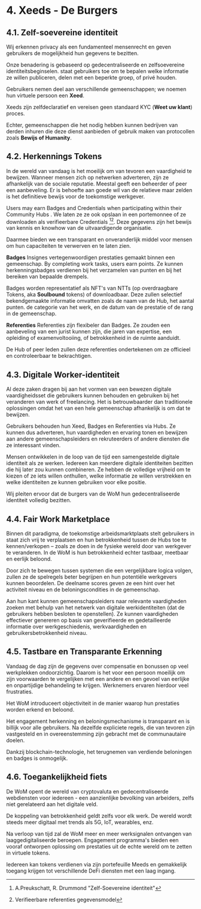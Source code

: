# 4. Xeeds - De Burgers

## 4.1. Zelf-soevereine identiteit

Wij erkennen privacy als een fundamenteel mensenrecht en geven gebruikers de mogelijkheid hun gegevens te bezitten.

Onze benadering is gebaseerd op gedecentraliseerde en zelfsoevereine identiteitsbeginselen. staat gebruikers toe om te bepalen welke informatie ze willen publiceren, delen met een beperkte groep, of privé houden.

Gebruikers nemen deel aan verschillende gemeenschappen; we noemen hun virtuele persoon een **__Xeed__**.

Xeeds zijn zelfdeclaratief en vereisen geen standaard KYC (__Weet uw klant__) proces.

Echter, gemeenschappen die het nodig hebben kunnen bedrijven van derden inhuren die deze dienst aanbieden of gebruik maken van protocollen zoals __Bewijs of Humanity__.

## 4.2. Herkennings Tokens

In de wereld van vandaag is het moeilijk om van tevoren een vaardigheid te bewijzen. Wanneer mensen zich op netwerken adverteren, zijn ze afhankelijk van de sociale reputatie. Meestal geeft een beheerder of peer een aanbeveling. Er is behoefte aan goede wil van de relatieve maar zelden is het definitieve bewijs voor de toekomstige werkgever.

Users may earn Badges and Credentials when participating within their Community Hubs . We laten ze ze ook opslaan in een portemonnee of ze downloaden als verifieerbare Credentials [^7][^8]. Deze gegevens zijn het bewijs van kennis en knowhow van de uitvaardigende organisatie.

Daarmee bieden we een transparant en onveranderlijk middel voor mensen om hun capaciteiten te verwerven en te laten zien.

**Badges** Insignes vertegenwoordigen prestaties gemaakt binnen een gemeenschap. By completing work tasks, users earn points. Ze kunnen herkenningsbadges verdienen bij het verzamelen van punten en bij het bereiken van bepaalde drempels.

Badges worden representatief als NFT's van NTTs (op overdraagbare Tokens, aka __Soulbound__ tokens) of downloadbaar. Deze zullen selectief bekendgemaakte informatie omvatten zoals de naam van de Hub, het aantal punten. de categorie van het werk, en de datum van de prestatie of de rang in de gemeenschap.

**Referenties** Referenties zijn flexibeler dan Badges. Ze zouden een aanbeveling van een jurist kunnen zijn, die jaren van expertise, een opleiding of examenvoltooiing, of betrokkenheid in de ruimte aanduidt.

De Hub of peer leden zullen deze referenties ondertekenen om ze officieel en controleerbaar te bekrachtigen.

## 4.3. Digitale Worker-identiteit

Al deze zaken dragen bij aan het vormen van een bewezen digitale vaardigheidsset die gebruikers kunnen behouden en gebruiken bij het veranderen van werk of freelancing. Het is betrouwbaarder dan traditionele oplossingen omdat het van een hele gemeenschap afhankelijk is om dat te bewijzen.

Gebruikers behouden hun Xeed, Badges en Referenties via Hubs. Ze kunnen dus adverteren, hun vaardigheden en ervaring tonen en bewijzen aan andere gemeenschapsleiders en rekruteerders of andere diensten die ze interessant vinden.

Mensen ontwikkelen in de loop van de tijd een samengestelde digitale identiteit als ze werken. Iedereen kan meerdere digitale identiteiten bezitten die hij later zou kunnen combineren. Ze hebben de volledige vrijheid om te kiezen of ze iets willen onthullen, welke informatie ze willen verstrekken en welke identiteiten ze kunnen gebruiken voor elke positie.

Wij pleiten ervoor dat de burgers van de WoM hun gedecentraliseerde identiteit volledig bezitten.

## 4.4. Fair Work Marketplace

Binnen dit paradigma, de toekomstige arbeidsmarktplaats stelt gebruikers in staat zich vrij te verplaatsen en hun betrokkenheid tussen de Hubs toe te kennen/verkopen – zoals ze doen in de fysieke wereld door van werkgever te veranderen. In de WoM is hun betrokkenheid echter tastbaar, meetbaar en eerlijk beloond.

Door zich te bewegen tussen systemen die een vergelijkbare logica volgen, zullen ze de spelregels beter begrijpen en hun potentiële werkgevers kunnen beoordelen. De deelname scores geven ze een hint over het activiteit niveau en de beloningscondities in de gemeenschap.

Aan hun kant kunnen gemeenschapsleiders naar relevante vaardigheden zoeken met behulp van het netwerk van digitale werkidentiteiten (dat de gebruikers hebben besloten te openstellen). Ze kunnen vaardigheden effectiever genereren op basis van geverifieerde en gedetailleerde informatie over werkgeschiedenis, werkvaardigheden en gebruikersbetrokkenheid niveau.

## 4.5. Tastbare en Transparante Erkenning

Vandaag de dag zijn de gegevens over compensatie en bonussen op veel werkplekken ondoorzichtig. Daarom is het voor een persoon moeilijk om zijn voorwaarden te vergelijken met een andere en een gevoel van eerlijke en onpartijdige behandeling te krijgen. Werknemers ervaren hierdoor veel frustraties.

Het WoM introduceert objectiviteit in de manier waarop hun prestaties worden erkend en beloond.

Het engagement herkenning en beloningsmechanisme is transparant en is billijk voor alle gebruikers. Na dezelfde expliciete regels, die van tevoren zijn vastgesteld en in overeenstemming zijn gebracht met de communautaire doelen.

Dankzij blockchain-technologie, het terugnemen van verdiende beloningen en badges is onmogelijk.

## 4.6. Toegankelijkheid fiets

De WoM opent de wereld van cryptovaluta en gedecentraliseerde webdiensten voor iedereen - een aanzienlijke bevolking van arbeiders, zelfs niet gerelateerd aan het digitale veld.

De koppeling van betrokkenheid geldt zelfs voor elk werk. De wereld wordt steeds meer digitaal met trends als 5G, IoT, wearables, enz.

Na verloop van tijd zal de WoM meer en meer werksignalen ontvangen van laaggedigitaliseerde beroepen. Engagement programma's bieden een vooraf ontworpen oplossing om prestaties uit de echte wereld om te zetten in virtuele tokens.

Iedereen kan tokens verdienen via zijn portefeuille Meeds en gemakkelijk toegang krijgen tot verschillende DeFi diensten met een laag ingang.

[^7]: A.Preukschatt, R. Drummond "Zelf-Soevereine identiteit"
[^8]: Verifieerbare referenties gegevensmodel
